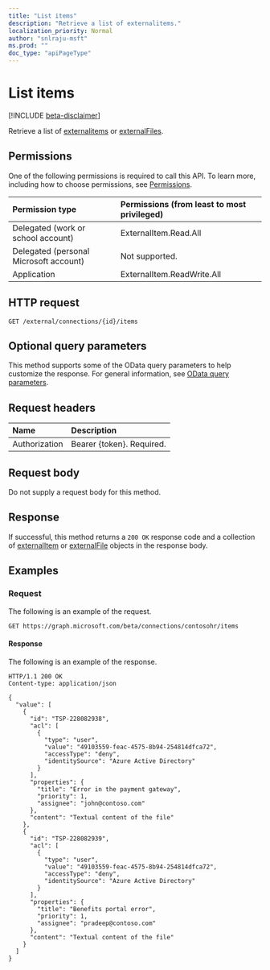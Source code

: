 ```yaml
---
title: "List items"
description: "Retrieve a list of externalitems."
localization_priority: Normal
author: "snlraju-msft"
ms.prod: ""
doc_type: "apiPageType"
---
```


# List items

[!INCLUDE [beta-disclaimer](../../includes/beta-disclaimer.md)]

Retrieve a list of [externalitems](../resources/externalitem.md) or [externalFiles](../resources/externalfile.md).

## Permissions

One of the following permissions is required to call this API. To learn more, including how to choose permissions, see [Permissions](/graph/permissions-reference).

| Permission type                        | Permissions (from least to most privileged) |
|:---------------------------------------|:--------------------------------------------|
| Delegated (work or school account)     | ExternalItem.Read.All |
| Delegated (personal Microsoft account) | Not supported. |
| Application                            | ExternalItem.ReadWrite.All |

## HTTP request

<!-- { "blockType": "ignored" } -->

```http
GET /external/connections/{id}/items
```

## Optional query parameters

This method supports some of the OData query parameters to help customize the response. For general information, see [OData query parameters](/graph/query-parameters).

## Request headers

| Name          | Description               |
|:--------------|:--------------------------|
| Authorization | Bearer {token}. Required. |

## Request body

Do not supply a request body for this method.

## Response

If successful, this method returns a `200 OK` response code and a collection of [externalItem](../resources/externalitem.md) or [externalFile](../resources/externalfile.md) objects in the response body.

## Examples

### Request

The following is an example of the request.
<!-- {
  "blockType": "request",
  "name": "get_items"
}-->

```http
GET https://graph.microsoft.com/beta/connections/contosohr/items
```

<!-- markdownlint-disable MD024 -->
#### Response
<!-- markdownlint-enable MD024 -->

The following is an example of the response.

<!-- {
  "blockType": "response",
  "truncated": true,
  "@odata.type": "microsoft.graph.externalItem",
  "isCollection": true
} -->

```http
HTTP/1.1 200 OK
Content-type: application/json

{
  "value": [
    {
      "id": "TSP-228082938",
      "acl": [
        {
          "type": "user",
          "value": "49103559-feac-4575-8b94-254814dfca72",
          "accessType": "deny",
          "identitySource": "Azure Active Directory"
        }
      ],
      "properties": {
        "title": "Error in the payment gateway",
        "priority": 1,
        "assignee": "john@contoso.com"
      },
      "content": "Textual content of the file"
    },
    {
      "id": "TSP-228082939",
      "acl": [
        {
          "type": "user",
          "value": "49103559-feac-4575-8b94-254814dfca72",
          "accessType": "deny",
          "identitySource": "Azure Active Directory"
        }
      ],
      "properties": {
        "title": "Benefits portal error",
        "priority": 1,
        "assignee": "pradeep@contoso.com"
      },
      "content": "Textual content of the file"
    }
  ]
}
```

<!-- uuid: 16cd6b66-4b1a-43a1-adaf-3a886856ed98
2019-02-04 14:57:30 UTC -->
<!-- {
  "type": "#page.annotation",
  "description": "List items",
  "keywords": "",
  "section": "documentation",
  "tocPath": ""
}-->
